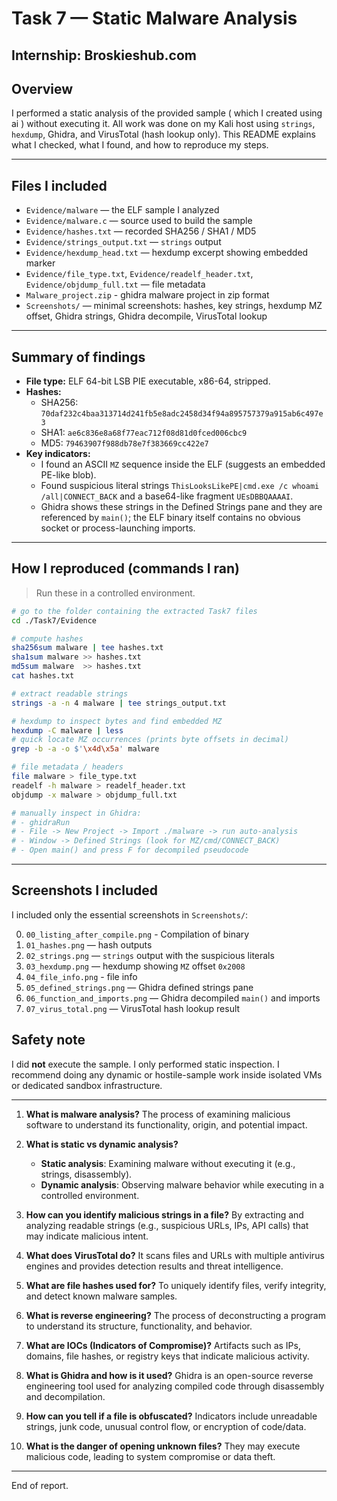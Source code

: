 # Task 7 — Static Malware Analysis

## Internship: Broskieshub.com 

## Overview
I performed a static analysis of the provided sample ( which I created using ai ) without executing it. All work was done on my Kali host using `strings`, `hexdump`, Ghidra, and VirusTotal (hash lookup only). This README explains what I checked, what I found, and how to reproduce my steps.
 
---

## Files I included
- `Evidence/malware` — the ELF sample I analyzed
- `Evidence/malware.c` — source used to build the sample
- `Evidence/hashes.txt` — recorded SHA256 / SHA1 / MD5
- `Evidence/strings_output.txt` — `strings` output
- `Evidence/hexdump_head.txt` — hexdump excerpt showing embedded marker
- `Evidence/file_type.txt`, `Evidence/readelf_header.txt`, `Evidence/objdump_full.txt` — file metadata
- `Malware_project.zip` - ghidra malware project in zip format
- `Screenshots/` — minimal screenshots: hashes, key strings, hexdump MZ offset, Ghidra strings, Ghidra decompile, VirusTotal lookup

---

## Summary of findings
- **File type:** ELF 64-bit LSB PIE executable, x86-64, stripped.
- **Hashes:**  
  - SHA256: `70daf232c4baa313714d241fb5e8adc2458d34f94a895757379a915ab6c497e3`  
  - SHA1: `ae6c836e8a68f77eac712f08d81d0fced006cbc9`  
  - MD5: `79463907f988db78e7f383669cc422e7`
- **Key indicators:**  
  - I found an ASCII `MZ` sequence inside the ELF (suggests an embedded PE-like blob).  
  - Found suspicious literal strings `ThisLooksLikePE|cmd.exe /c whoami /all|CONNECT_BACK` and a base64-like fragment `UEsDBBQAAAAI`.  
  - Ghidra shows these strings in the Defined Strings pane and they are referenced by `main()`; the ELF binary itself contains no obvious socket or process-launching imports.

---

## How I reproduced (commands I ran)
> Run these in a controlled environment.

```bash
# go to the folder containing the extracted Task7 files
cd ./Task7/Evidence

# compute hashes
sha256sum malware | tee hashes.txt
sha1sum malware >> hashes.txt
md5sum malware  >> hashes.txt
cat hashes.txt

# extract readable strings
strings -a -n 4 malware | tee strings_output.txt

# hexdump to inspect bytes and find embedded MZ
hexdump -C malware | less
# quick locate MZ occurrences (prints byte offsets in decimal)
grep -b -a -o $'\x4d\x5a' malware

# file metadata / headers
file malware > file_type.txt
readelf -h malware > readelf_header.txt
objdump -x malware > objdump_full.txt

# manually inspect in Ghidra:
# - ghidraRun
# - File -> New Project -> Import ./malware -> run auto-analysis
# - Window -> Defined Strings (look for MZ/cmd/CONNECT_BACK)
# - Open main() and press F for decompiled pseudocode
````
---

## Screenshots I included

I included only the essential screenshots in `Screenshots/`:

0. `00_listing_after_compile.png` - Compilation of binary
1. `01_hashes.png` — hash outputs
2. `02_strings.png` — `strings` output with the suspicious literals
3. `03_hexdump.png` — hexdump showing `MZ` offset `0x2008`
4. `04_file_info.png` - file info
5. `05_defined_strings.png` — Ghidra defined strings pane
6. `06_function_and_imports.png` — Ghidra decompiled `main()` and imports
7. `07_virus_total.png` — VirusTotal hash lookup result


## Safety note

I did **not** execute the sample. I only performed static inspection. I recommend doing any dynamic or hostile-sample work inside isolated VMs or dedicated sandbox infrastructure.

---

1. **What is malware analysis?**
   The process of examining malicious software to understand its functionality, origin, and potential impact.

2. **What is static vs dynamic analysis?**

   * **Static analysis**: Examining malware without executing it (e.g., strings, disassembly).
   * **Dynamic analysis**: Observing malware behavior while executing in a controlled environment.

3. **How can you identify malicious strings in a file?**
   By extracting and analyzing readable strings (e.g., suspicious URLs, IPs, API calls) that may indicate malicious intent.

4. **What does VirusTotal do?**
   It scans files and URLs with multiple antivirus engines and provides detection results and threat intelligence.

5. **What are file hashes used for?**
   To uniquely identify files, verify integrity, and detect known malware samples.

6. **What is reverse engineering?**
   The process of deconstructing a program to understand its structure, functionality, and behavior.

7. **What are IOCs (Indicators of Compromise)?**
   Artifacts such as IPs, domains, file hashes, or registry keys that indicate malicious activity.

8. **What is Ghidra and how is it used?**
   Ghidra is an open-source reverse engineering tool used for analyzing compiled code through disassembly and decompilation.

9. **How can you tell if a file is obfuscated?**
   Indicators include unreadable strings, junk code, unusual control flow, or encryption of code/data.

10. **What is the danger of opening unknown files?**
    They may execute malicious code, leading to system compromise or data theft.


---

End of report.
